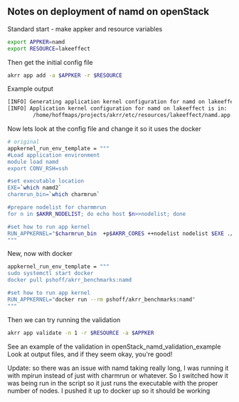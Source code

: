 ## Notes on deployment of namd on openStack

Standard start - make appker and resource variables
```bash
export APPKER=namd
export RESOURCE=lakeeffect

```
Then get the initial config file
```bash
akrr app add -a $APPKER -r $RESOURCE

```
Example output
```bash
[INFO] Generating application kernel configuration for namd on lakeeffect
[INFO] Application kernel configuration for namd on lakeeffect is in: 
        /home/hoffmaps/projects/akrr/etc/resources/lakeeffect/namd.app.conf

```
Now lets look at the config file and change it so it uses the docker
```bash
# original
appkernel_run_env_template = """
#Load application environment
module load namd
export CONV_RSH=ssh

#set executable location
EXE=`which namd2`
charmrun_bin=`which charmrun`

#prepare nodelist for charmmrun
for n in $AKRR_NODELIST; do echo host $n>>nodelist; done

#set how to run app kernel
RUN_APPKERNEL="$charmrun_bin  +p$AKRR_CORES ++nodelist nodelist $EXE ./input.namd"
"""

````

New, now with docker

```bash
appkernel_run_env_template = """
sudo systemctl start docker
docker pull pshoff/akrr_benchmarks:namd

#set how to run app kernel
RUN_APPKERNEL="docker run --rm pshoff/akrr_benchmarks:namd"
"""
```

Then we can try running the validation
```bash
akrr app validate -n 1 -r $RESOURCE -a $APPKER

```
See an example of the validation in openStack_namd_validation_example
Look at output files, and if they seem okay, you're good!

Update: so there was an issue with namd taking really long, I was running it with mpirun instead of just with charmrun or whatever. So I switched how it was being run in the script so it just runs the executable with the proper number of nodes. I pushed it up to docker up so it should be working






